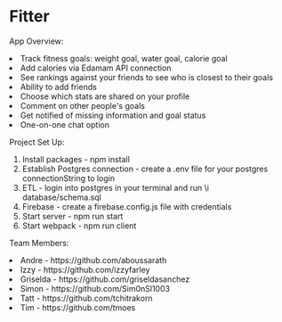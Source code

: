 # Fitter

App Overview:
<li>Track fitness goals: weight goal, water goal, calorie goal</li>
<li>Add calories via Edamam API connection</li>
<li>See rankings against your friends to see who is closest to their goals</li>
<li>Ability to add friends</li>
<li>Choose which stats are shared on your profile</li>
<li>Comment on other people's goals</li>
<li>Get notified of missing information and goal status</li>
<li>One-on-one chat option</li>

Project Set Up:
1. Install packages - npm install
2. Establish Postgres connection - create a .env file for your postgres connectionString to login
3. ETL - login into postgres in your terminal and run \i database/schema.sql
4. Firebase - create a firebase.config.js file with credentials
5. Start server - npm run start
6. Start webpack - npm run client

Team Members: 
<li>Andre - https://github.com/aboussarath </li>
<li>Izzy - https://github.com/izzyfarley</li>
<li>Griselda - https://github.com/griseldasanchez</li>
<li>Simon - https://github.com/Sim0nSl1003</li>
<li>Tatt - https://github.com/tchitrakorn </li>
<li>Tim - https://github.com/tmoes </li>